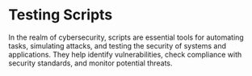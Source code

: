 # Testing Scripts
In the realm of cybersecurity, scripts are essential tools for automating tasks, simulating attacks, and testing the security of systems and applications. They help identify vulnerabilities, check compliance with security standards, and monitor potential threats.
